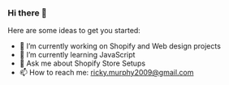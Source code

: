 ### Hi there 👋


Here are some ideas to get you started:

- 🔭 I’m currently working on Shopify and Web design projects
- 🌱 I’m currently learning JavaScript
- 💬 Ask me about Shopify Store Setups
- 📫 How to reach me: ricky.murphy2009@gmail.com

